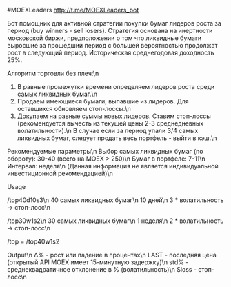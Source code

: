 #MOEXLeaders
http://t.me/MOEXLeaders_bot

Бот помощник для активной стратегии покупки бумаг лидеров роста за период (buy winners - sell losers).
Стратегия основана на инертности московской биржи, предположении о том что ликвидные бумаги выросшие за прошедший период с большей вероятностью продолжат рост в следующий период.
Историческая среднегодовая доходность 25%.

Алгоритм торговли без плеч:\n
1) В равные промежутки времени определяем лидеров роста среди самых ликвидных бумаг.\n
2) Продаем имеющиеся бумаги, выпавшие из лидеров. Для оставшихся обновляем стоп-лоссы.\n
3) Докупаем на равные суммы новых лидеров. Ставим стоп-лоссы (рекомендуется вычесть из текущей цены 2-3 среднедневных волатильности).\n
В случае если за период упали 3/4 самых ликвидных бумаг, следует продать весь портфель - выйти в кэш.\n

Рекомендуемые параметры\n
Выбор самых ликвидных бумаг (по обороту): 30-40 (всего на MOEX > 250)\n
Бумаг в портфеле: 7-11\n
Интервал: неделя\n
(Данная информация не является индивидуальной инвестиционной рекомендацией)\n

Usage

/top40d10s3\n
40 самых ликвидных бумаг\n
10 дней\n
3 * волатильность -> стоп-лосс\n

/top30w1s2\n
30 самых ликвидных бумаг\n
1 неделя\n
2 * волатильность -> стоп-лосс\n

/top = /top40w1s2

Output\n
Δ% - рост или падение в процентах\n
LAST - последняя цена (открытый API MOEX имеет 15-минутную задержку)\n
std% - среднеквадратичное отклонение в % (волатильность)\n
Sloss - стоп-лосс\n
